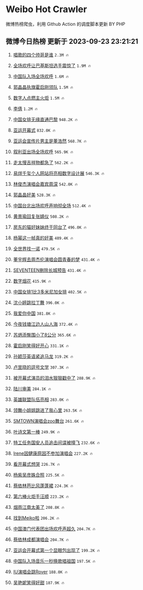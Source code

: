 # Weibo Hot Crawler 



微博热榜爬虫，利用 Github Action 的调度脚本更新 BY PHP 


## 微博今日热榜 更新于 2023-09-23 23:21:21 
1. [唱歌的四个帅哥是谁](https://s.weibo.com/weibo?q=%23%E5%94%B1%E6%AD%8C%E7%9A%84%E5%9B%9B%E4%B8%AA%E5%B8%85%E5%93%A5%E6%98%AF%E8%B0%81%23&t=31&band_rank=1&Refer=top) `2.3M 🔥` 

1. [全场欢呼让巴基斯坦选手震惊了](https://s.weibo.com/weibo?q=%23%E5%85%A8%E5%9C%BA%E6%AC%A2%E5%91%BC%E8%AE%A9%E5%B7%B4%E5%9F%BA%E6%96%AF%E5%9D%A6%E9%80%89%E6%89%8B%E9%9C%87%E6%83%8A%E4%BA%86%23&t=31&band_rank=2&Refer=top) `1.9M 🔥` 

1. [中国队入场全场欢呼](https://s.weibo.com/weibo?q=%23%E4%B8%AD%E5%9B%BD%E9%98%9F%E5%85%A5%E5%9C%BA%E5%85%A8%E5%9C%BA%E6%AC%A2%E5%91%BC%23&t=31&band_rank=3&Refer=top) `1.6M 🔥` 

1. [郭晶晶执旗霍启刚领队](https://s.weibo.com/weibo?q=%23%E9%83%AD%E6%99%B6%E6%99%B6%E6%89%A7%E6%97%97%E9%9C%8D%E5%90%AF%E5%88%9A%E9%A2%86%E9%98%9F%23&t=31&band_rank=4&Refer=top) `1.5M 🔥` 

1. [数字人点燃主火炬](https://s.weibo.com/weibo?q=%23%E6%95%B0%E5%AD%97%E4%BA%BA%E7%82%B9%E7%87%83%E4%B8%BB%E7%81%AB%E7%82%AC%23&t=31&band_rank=5&Refer=top) `1.5M 🔥` 

1. [李倩](https://s.weibo.com/weibo?q=%E6%9D%8E%E5%80%A9&t=31&band_rank=6&Refer=top) `1.2M 🔥` 

1. [中国女排无缘直通巴黎](https://s.weibo.com/weibo?q=%23%E4%B8%AD%E5%9B%BD%E5%A5%B3%E6%8E%92%E6%97%A0%E7%BC%98%E7%9B%B4%E9%80%9A%E5%B7%B4%E9%BB%8E%23&t=31&band_rank=7&Refer=top) `948.2K 🔥` 

1. [亚运开幕式](https://s.weibo.com/weibo?q=%23%E4%BA%9A%E8%BF%90%E5%BC%80%E5%B9%95%E5%BC%8F%23&t=31&band_rank=8&Refer=top) `832.0K 🔥` 

1. [亚运会宣传片男主是董浩然](https://s.weibo.com/weibo?q=%E4%BA%9A%E8%BF%90%E4%BC%9A%E5%AE%A3%E4%BC%A0%E7%89%87%E7%94%B7%E4%B8%BB%E6%98%AF%E8%91%A3%E6%B5%A9%E7%84%B6&t=31&band_rank=9&Refer=top) `568.7K 🔥` 

1. [叙利亚出场全场欢呼](https://s.weibo.com/weibo?q=%23%E5%8F%99%E5%88%A9%E4%BA%9A%E5%87%BA%E5%9C%BA%E5%85%A8%E5%9C%BA%E6%AC%A2%E5%91%BC%23&t=31&band_rank=10&Refer=top) `565.9K 🔥` 

1. [走太慢吉祥物都急了](https://s.weibo.com/weibo?q=%23%E8%B5%B0%E5%A4%AA%E6%85%A2%E5%90%89%E7%A5%A5%E7%89%A9%E9%83%BD%E6%80%A5%E4%BA%86%23&t=31&band_rank=11&Refer=top) `562.2K 🔥` 

1. [易烊千玺个人网站将亮相数字设计展](https://s.weibo.com/weibo?q=%23%E6%98%93%E7%83%8A%E5%8D%83%E7%8E%BA%E4%B8%AA%E4%BA%BA%E7%BD%91%E7%AB%99%E5%B0%86%E4%BA%AE%E7%9B%B8%E6%95%B0%E5%AD%97%E8%AE%BE%E8%AE%A1%E5%B1%95%23&t=31&band_rank=12&Refer=top) `546.3K 🔥` 

1. [林俊杰演唱会嘉宾周深](https://s.weibo.com/weibo?q=%23%E6%9E%97%E4%BF%8A%E6%9D%B0%E6%BC%94%E5%94%B1%E4%BC%9A%E5%98%89%E5%AE%BE%E5%91%A8%E6%B7%B1%23&t=31&band_rank=13&Refer=top) `542.0K 🔥` 

1. [郭晶晶好美](https://s.weibo.com/weibo?q=%23%E9%83%AD%E6%99%B6%E6%99%B6%E5%A5%BD%E7%BE%8E%23&t=31&band_rank=14&Refer=top) `528.3K 🔥` 

1. [中国台北出场欢呼声响彻全场](https://s.weibo.com/weibo?q=%23%E4%B8%AD%E5%9B%BD%E5%8F%B0%E5%8C%97%E5%87%BA%E5%9C%BA%E6%AC%A2%E5%91%BC%E5%A3%B0%E5%93%8D%E5%BD%BB%E5%85%A8%E5%9C%BA%23&t=31&band_rank=15&Refer=top) `512.4K 🔥` 

1. [黄景瑜回复张婧仪](https://s.weibo.com/weibo?q=%23%E9%BB%84%E6%99%AF%E7%91%9C%E5%9B%9E%E5%A4%8D%E5%BC%A0%E5%A9%A7%E4%BB%AA%23&t=31&band_rank=16&Refer=top) `508.2K 🔥` 

1. [房东的猫好妹妹终于同台了](https://s.weibo.com/weibo?q=%23%E6%88%BF%E4%B8%9C%E7%9A%84%E7%8C%AB%E5%A5%BD%E5%A6%B9%E5%A6%B9%E7%BB%88%E4%BA%8E%E5%90%8C%E5%8F%B0%E4%BA%86%23&t=31&band_rank=17&Refer=top) `496.0K 🔥` 

1. [杨幂这一帧真的好美](https://s.weibo.com/weibo?q=%23%E6%9D%A8%E5%B9%82%E8%BF%99%E4%B8%80%E5%B8%A7%E7%9C%9F%E7%9A%84%E5%A5%BD%E7%BE%8E%23&t=31&band_rank=18&Refer=top) `489.4K 🔥` 

1. [全世界找一诺](https://s.weibo.com/weibo?q=%23%E5%85%A8%E4%B8%96%E7%95%8C%E6%89%BE%E4%B8%80%E8%AF%BA%23&t=31&band_rank=19&Refer=top) `479.5K 🔥` 

1. [董宇辉去周杰伦演唱会圆青春的梦](https://s.weibo.com/weibo?q=%23%E8%91%A3%E5%AE%87%E8%BE%89%E5%8E%BB%E5%91%A8%E6%9D%B0%E4%BC%A6%E6%BC%94%E5%94%B1%E4%BC%9A%E5%9C%86%E9%9D%92%E6%98%A5%E7%9A%84%E6%A2%A6%23&t=31&band_rank=20&Refer=top) `431.4K 🔥` 

1. [SEVENTEEN删除长城预告](https://s.weibo.com/weibo?q=%23SEVENTEEN%E5%88%A0%E9%99%A4%E9%95%BF%E5%9F%8E%E9%A2%84%E5%91%8A%23&t=31&band_rank=21&Refer=top) `431.4K 🔥` 

1. [数字烟花](https://s.weibo.com/weibo?q=%E6%95%B0%E5%AD%97%E7%83%9F%E8%8A%B1&t=31&band_rank=22&Refer=top) `415.9K 🔥` 

1. [中国女排1比3多米尼加女排](https://s.weibo.com/weibo?q=%23%E4%B8%AD%E5%9B%BD%E5%A5%B3%E6%8E%921%E6%AF%943%E5%A4%9A%E7%B1%B3%E5%B0%BC%E5%8A%A0%E5%A5%B3%E6%8E%92%23&t=31&band_rank=23&Refer=top) `402.5K 🔥` 

1. [沈小婷跳拉丁舞](https://s.weibo.com/weibo?q=%E6%B2%88%E5%B0%8F%E5%A9%B7%E8%B7%B3%E6%8B%89%E4%B8%81%E8%88%9E&t=31&band_rank=24&Refer=top) `396.0K 🔥` 

1. [我爱你中国](https://s.weibo.com/weibo?q=%E6%88%91%E7%88%B1%E4%BD%A0%E4%B8%AD%E5%9B%BD&t=31&band_rank=25&Refer=top) `381.8K 🔥` 

1. [今夜钱塘江边人山人海](https://s.weibo.com/weibo?q=%23%E4%BB%8A%E5%A4%9C%E9%92%B1%E5%A1%98%E6%B1%9F%E8%BE%B9%E4%BA%BA%E5%B1%B1%E4%BA%BA%E6%B5%B7%23&t=31&band_rank=26&Refer=top) `372.4K 🔥` 

1. [苏炳添臀围小了8公分](https://s.weibo.com/weibo?q=%23%E8%8B%8F%E7%82%B3%E6%B7%BB%E8%87%80%E5%9B%B4%E5%B0%8F%E4%BA%868%E5%85%AC%E5%88%86%23&t=31&band_rank=27&Refer=top) `365.6K 🔥` 

1. [霍启刚笑得好开心](https://s.weibo.com/weibo?q=%23%E9%9C%8D%E5%90%AF%E5%88%9A%E7%AC%91%E5%BE%97%E5%A5%BD%E5%BC%80%E5%BF%83%23&t=31&band_rank=28&Refer=top) `331.1K 🔥` 

1. [孙颖莎英语紧追马龙](https://s.weibo.com/weibo?q=%23%E5%AD%99%E9%A2%96%E8%8E%8E%E8%8B%B1%E8%AF%AD%E7%B4%A7%E8%BF%BD%E9%A9%AC%E9%BE%99%23&t=31&band_rank=29&Refer=top) `319.2K 🔥` 

1. [卢昱晓的逗号文学](https://s.weibo.com/weibo?q=%23%E5%8D%A2%E6%98%B1%E6%99%93%E7%9A%84%E9%80%97%E5%8F%B7%E6%96%87%E5%AD%A6%23&t=31&band_rank=30&Refer=top) `307.3K 🔥` 

1. [被开幕式演员的泪水狠狠戳中了](https://s.weibo.com/weibo?q=%23%E8%A2%AB%E5%BC%80%E5%B9%95%E5%BC%8F%E6%BC%94%E5%91%98%E7%9A%84%E6%B3%AA%E6%B0%B4%E7%8B%A0%E7%8B%A0%E6%88%B3%E4%B8%AD%E4%BA%86%23&t=31&band_rank=31&Refer=top) `288.9K 🔥` 

1. [陆川审美](https://s.weibo.com/weibo?q=%E9%99%86%E5%B7%9D%E5%AE%A1%E7%BE%8E&t=31&band_rank=32&Refer=top) `284.1K 🔥` 

1. [英雄联盟队伍亮相](https://s.weibo.com/weibo?q=%23%E8%8B%B1%E9%9B%84%E8%81%94%E7%9B%9F%E9%98%9F%E4%BC%8D%E4%BA%AE%E7%9B%B8%23&t=31&band_rank=33&Refer=top) `283.0K 🔥` 

1. [领舞小姐姐跳进了我心里](https://s.weibo.com/weibo?q=%23%E9%A2%86%E8%88%9E%E5%B0%8F%E5%A7%90%E5%A7%90%E8%B7%B3%E8%BF%9B%E4%BA%86%E6%88%91%E5%BF%83%E9%87%8C%23&t=31&band_rank=34&Refer=top) `263.5K 🔥` 

1. [SMTOWN演唱会zoo舞台](https://s.weibo.com/weibo?q=%23SMTOWN%E6%BC%94%E5%94%B1%E4%BC%9Azoo%E8%88%9E%E5%8F%B0%23&t=31&band_rank=35&Refer=top) `261.6K 🔥` 

1. [叶诗文第一棒](https://s.weibo.com/weibo?q=%E5%8F%B6%E8%AF%97%E6%96%87%E7%AC%AC%E4%B8%80%E6%A3%92&t=31&band_rank=36&Refer=top) `249.9K 🔥` 

1. [特工任务国安人员追击间谍被撞飞](https://s.weibo.com/weibo?q=%23%E7%89%B9%E5%B7%A5%E4%BB%BB%E5%8A%A1%E5%9B%BD%E5%AE%89%E4%BA%BA%E5%91%98%E8%BF%BD%E5%87%BB%E9%97%B4%E8%B0%8D%E8%A2%AB%E6%92%9E%E9%A3%9E%23&t=31&band_rank=37&Refer=top) `232.6K 🔥` 

1. [Irene因健康原因不参加演唱会](https://s.weibo.com/weibo?q=%23Irene%E5%9B%A0%E5%81%A5%E5%BA%B7%E5%8E%9F%E5%9B%A0%E4%B8%8D%E5%8F%82%E5%8A%A0%E6%BC%94%E5%94%B1%E4%BC%9A%23&t=31&band_rank=38&Refer=top) `227.2K 🔥` 

1. [看开幕式想哭](https://s.weibo.com/weibo?q=%23%E7%9C%8B%E5%BC%80%E5%B9%95%E5%BC%8F%E6%83%B3%E5%93%AD%23&t=31&band_rank=39&Refer=top) `226.7K 🔥` 

1. [杨紫吴彦姝合照](https://s.weibo.com/weibo?q=%23%E6%9D%A8%E7%B4%AB%E5%90%B4%E5%BD%A6%E5%A7%9D%E5%90%88%E7%85%A7%23&t=31&band_rank=40&Refer=top) `225.5K 🔥` 

1. [蔡依林芭比风蓬蓬裙](https://s.weibo.com/weibo?q=%23%E8%94%A1%E4%BE%9D%E6%9E%97%E8%8A%AD%E6%AF%94%E9%A3%8E%E8%93%AC%E8%93%AC%E8%A3%99%23&t=31&band_rank=41&Refer=top) `224.3K 🔥` 

1. [第六棒火炬手汪顺](https://s.weibo.com/weibo?q=%23%E7%AC%AC%E5%85%AD%E6%A3%92%E7%81%AB%E7%82%AC%E6%89%8B%E6%B1%AA%E9%A1%BA%23&t=31&band_rank=42&Refer=top) `223.2K 🔥` 

1. [烟雨江南太美了](https://s.weibo.com/weibo?q=%E7%83%9F%E9%9B%A8%E6%B1%9F%E5%8D%97%E5%A4%AA%E7%BE%8E%E4%BA%86&t=31&band_rank=43&Refer=top) `208.8K 🔥` 

1. [找到Meiko啦](https://s.weibo.com/weibo?q=%E6%89%BE%E5%88%B0Meiko%E5%95%A6&t=31&band_rank=44&Refer=top) `206.2K 🔥` 

1. [中国澳门代表团出场欢呼声超久](https://s.weibo.com/weibo?q=%23%E4%B8%AD%E5%9B%BD%E6%BE%B3%E9%97%A8%E4%BB%A3%E8%A1%A8%E5%9B%A2%E5%87%BA%E5%9C%BA%E6%AC%A2%E5%91%BC%E5%A3%B0%E8%B6%85%E4%B9%85%23&t=31&band_rank=45&Refer=top) `204.7K 🔥` 

1. [蔡依林成都演唱会](https://s.weibo.com/weibo?q=%23%E8%94%A1%E4%BE%9D%E6%9E%97%E6%88%90%E9%83%BD%E6%BC%94%E5%94%B1%E4%BC%9A%23&t=31&band_rank=46&Refer=top) `204.7K 🔥` 

1. [亚运会开幕式第一个显眼包出现了](https://s.weibo.com/weibo?q=%23%E4%BA%9A%E8%BF%90%E4%BC%9A%E5%BC%80%E5%B9%95%E5%BC%8F%E7%AC%AC%E4%B8%80%E4%B8%AA%E6%98%BE%E7%9C%BC%E5%8C%85%E5%87%BA%E7%8E%B0%E4%BA%86%23&t=31&band_rank=47&Refer=top) `199.2K 🔥` 

1. [中国队入场音乐一秒换歌唱祖国](https://s.weibo.com/weibo?q=%23%E4%B8%AD%E5%9B%BD%E9%98%9F%E5%85%A5%E5%9C%BA%E9%9F%B3%E4%B9%90%E4%B8%80%E7%A7%92%E6%8D%A2%E6%AD%8C%E5%94%B1%E7%A5%96%E5%9B%BD%23&t=31&band_rank=48&Refer=top) `197.5K 🔥` 

1. [IU演唱会跳Rover](https://s.weibo.com/weibo?q=%23IU%E6%BC%94%E5%94%B1%E4%BC%9A%E8%B7%B3Rover%23&t=31&band_rank=49&Refer=top) `188.0K 🔥` 

1. [吴艳妮笑得好甜](https://s.weibo.com/weibo?q=%23%E5%90%B4%E8%89%B3%E5%A6%AE%E7%AC%91%E5%BE%97%E5%A5%BD%E7%94%9C%23&t=31&band_rank=50&Refer=top) `187.9K 🔥` 

